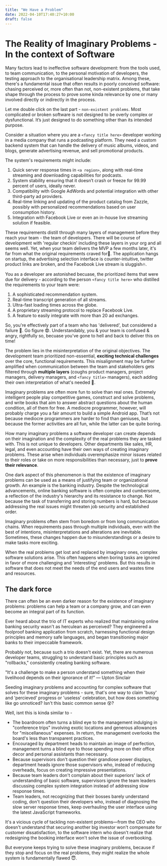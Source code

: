 ```yaml
---
title: "We Have a Problem"
date: 2022-04-10T17:40:27+10:00
draft: false
---
```


# The Reality of Imaginary Problems - In the context of Software

Many factors lead to ineffective software development: from the tools used, to team communication, to the personal motivation of developers, the testing approach to the organisational leadership matrix. Among these, there's a fundamental issue that often results in poorly conceived software: chasing perceived or, more often than not, non-existent problems, that take shape through the process to prove some kinda relevance by one or many involved directly or indirectly in the process.

Let me double click on the last part - `non-existent problems`. Most complicated or broken software is not designed to be overly complex or dysfunctional. It’s just designed to do something other than its intended purpose.

Consider a situation where you are a `<fancy title here>` developer working in a media company that runs a podcasting platform. They need a custom backend system that can handle the delivery of music albums, videos, and blogs, generate advertising revenue, and sell promotional products.

The system's requirements might include:

1. Quick server response times in `<a region>`, along with real-time streaming and downloading capabilities for podcasts.
2. System stability ensuring that it doesn’t crash or freeze for 99.99 percent of users, ideally never.
3. Compatibility with Google AdWords and potential integration with other third-party ad providers.
4. Real-time linking and updating of the product catalog from Zazzle, possibly with personalized recommendations based on user consumption history.
5. Integration with Facebook Live or even an in-house live streaming solution if feasible.

These requirements distill through many layers of management before they reach your team - the team of developers. There will be course of development with 'regular checkin' including these layers in your org and all seems well. Yet, when your team delivers the MVP a few months later, it's far from what the original requirements craved for💩. The application hangs on startup, the advertising selection interface is counter-intuitive, twitter product links are broken, and the Facebook Live stream is sluggish🔥.

You as a developer are astonished becuase, the prioritized items that were due for delivery - according to the person `<fancy title here>` who distilled the requirements to your team were:

1. A sophisticated recommendation system.
2. Real-time transcript generation of all streams.
3. Ultra-fast loading times across the globe.
4. A proprietary streaming protocol to replace Facebook Live.
5. A feature to easily integrate with more than 20 ad exchanges.

So, you're effectively part of a team who has 'delivered', but considered a failure 👿. Go figure 😨. Understandably, you & your team is confused & angry, rightfully so, becuase you've gone to hell and back to deliver this on time!

The problem lies in the misinterpretation of the original objectives. The development team prioritized non-essential, **exciting technical challenges** over the core, functional requirements. This misalignment may be further amplified when communication between the team and stakeholders gets filtered through **multiple layers** (coughs product managers, project managers, delivery managers, and `<fancy title>` managers), each adding their own interpretation of what's needed 💩.

Imaginary problems are often more fun to solve than real ones. Extremely intelligent people play competitive games, construct and solve problems, and write books that aim to answer abstract questions about the human condition, all of them for free. A mediocre programmer, however, will probably charge you a fair amount to build a simple Android app. That’s not because mediocre programmers are harder to find than geniuses, but because the former activities are all fun, while the latter can be quite boring.

How many imaginary problems a software developer can create depends on their imagination and the complexity of the real problems they are tasked with. This is not unique to developers. Other departments like sales, HR, legal, and even accounting have their own ways of creating imaginary problems. These arise when individuals overemphasize minor issues related to their roles or take on more responsibilities than necessary, just to **prove their relevance**.

One dark aspect of this phenomenon is that the existence of imaginary problems can be used as a means of justifying team or organizational growth. An example is the banking industry. Despite the technological advancements, online banking software is often complex and cumbersome, a reflection of the industry's hierarchy and its resistance to change. Not because the task of transferring and storing numbers is hard, but because addressing the real issues might threaten job security and established order.

Imaginary problems often stem from boredom or from long communication chains. When requirements pass through multiple individuals, even with the best of intentions, misinterpretations and alterations are inevitable. Sometimes, these changes happen due to misunderstandings or a desire to make tasks more exciting.

When the real problems get lost and replaced by imaginary ones, complex software solutions arise. This often happens when boring tasks are ignored in favor of more challenging and 'interesting' problems. But this results in software that does not meet the needs of the end users and wastes time and resources.

## The dark force

There can often be an even darker reason for the existence of imaginary problems: problems can help a team or a company grow, and can even become an integral part of its function.

Ever heard about the trio of IT experts who realized that maintaining online banking security wasn't as herculean as perceived? They engineered a foolproof banking application from scratch, harnessing functional design principles and memory safe languages, and began transitioning major banks to their impeccable framework.

Probably not, because such a trio doesn't exist. Yet, there are numerous developer teams, struggling to understand basic principles such as "rollbacks," consistently creating banking software.

"It's a challenge to make a person understand something when their livelihood depends on their ignorance of it!" — Upton Sinclair

Seeding imaginary problems and accounting for complex software that solves for these imaginary problems - sure, that's one way to claim 'busy' and 'percieved' progress or 'useless' celebration, but how does something like go unnoticed? Isn't this basic common sense 😵?

Well, isnt this is kinda similar to - 
- The boardroom often turns a blind eye to the management indulging in "conference trips" involving exotic locations and generous allowances for "miscellaneous" expenses. In return, the management overlooks the board's less than transparent practices.
- Encouraged by department heads to maintain an image of perfection, management turns a blind eye to those spending more on their office decor and personal assistants than necessary.
- Because supervisors don't question their grandiose power displays, department heads ignore those supervisors who, instead of reducing overheads, focus on creating impressive presentations. 
- Because team leaders don't complain about their superiors' lack of understanding of basic software, supervisors ignore the team leaders discussing complex system integration instead of addressing slow response times.
- Team leaders, not recognizing that their bosses barely understand coding, don't question their developers who, instead of diagnosing the slow server response times, keep overhauling the user interface using the latest JavaScript frameworks.

It's a vicious cycle of tackling non-existent problems—from the CEO who doesn't understand that securing another big investor won't compensate for customer dissatisfaction, to the software intern who doesn't realize that redesigning the booking interface won't solve the issue of overbooking.

But everyone keeps trying to solve these imaginary problems, because if they stop and focus on the real problems, they might realize the whole system is fundamentally flawed 😇. 





